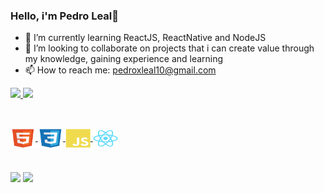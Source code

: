 ### Hello, i'm Pedro Leal👋


- 🌱 I’m currently learning ReactJS, ReactNative and NodeJS
- 👯 I’m looking to collaborate on projects that i can create value through my knowledge, gaining experience and learning
- 📫 How to reach me: pedroxleal10@gmail.com

<div style="display: flex">
  <a href="https://github.com/pedrocleal">
  <img height="180em" src="https://github-readme-stats.vercel.app/api?username=pedrocleal&show_icons=true&theme=midnight-purple&include_all_commits=true&count_privade=true"/>
  <img height="180em" src="https://github-readme-stats.vercel.app/api/top-langs/?username=pedrocleal&layout=compact&langs_count=16&theme=midnight-purple"/>
</div>
  
  ##
  
<div style="display: inline_block"><br>
  <img align="center" alt="pedro-HTML" height="30" width="40" src="https://raw.githubusercontent.com/devicons/devicon/master/icons/html5/html5-original.svg">
  <img align="center" alt="pedro-CSS" height="30" width="40" src="https://raw.githubusercontent.com/devicons/devicon/master/icons/css3/css3-original.svg">
  <img align="center" alt="pedro-Js" height="30" width="40" src="https://raw.githubusercontent.com/devicons/devicon/master/icons/javascript/javascript-plain.svg">
  <img align="center" alt="pedro-React" height="30" width="40" src="https://raw.githubusercontent.com/devicons/devicon/master/icons/react/react-original.svg">
</div>
  
#  
  <div>
    <a href="https://www.linkedin.com/in/pedro-leal-2335a0214/" target="_blank"><img src="https://img.shields.io/badge/-LinkedIn-%230077B5?style=for-the-badge&logo=linkedin&logoColor=white" target="_blank"></a> 
    <a href = "mailto:pedroxleal10@gmail.com"><img src="https://img.shields.io/badge/-Gmail-%23333?style=for-the-badge&logo=gmail&logoColor=white" target="_blank"></a>
  </div>
